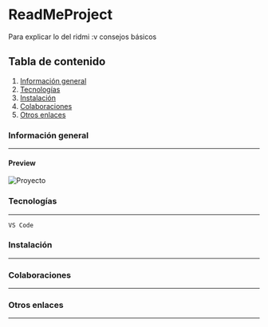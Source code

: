 # ReadMeProject
Para explicar lo del ridmi :v consejos básicos

## Tabla de contenido
1. [Información general](#información-general)
2. [Tecnologías](#tecnologías)
3. [Instalación](#instalación)
4. [Colaboraciones](#colaboraciones)
5. [Otros enlaces](#otros-enlaces)


### Información general
***

#### Preview
![Proyecto](https://i.ytimg.com/vi/LjM4YMY-0F4/hqdefault.jpg?sqp=-oaymwEXCOADEI4CSFryq4qpAwkIARUAAIhCGAE=&rs=AOn4CLCMjsJCseLDxkcJBzjBpa3nmqYZHw) 

### Tecnologías
***
`VS Code`
### Instalación
***

### Colaboraciones
***

### Otros enlaces
***
